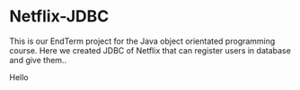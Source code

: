 # Netflix-JDBC
This is our EndTerm project for the Java object orientated programming course. Here we created JDBC of Netflix that can register users in database and give them.. 

Hello

